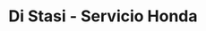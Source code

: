 ---
title: "Di Stasi - Servicio Honda"
url: /caracas/di-stasi-servicio-honda/
shop: reparación de automóviles
---